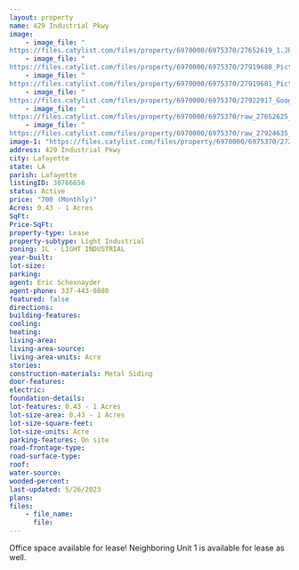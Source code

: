 ```yaml
---
layout: property
name: 429 Industrial Pkwy
image:
    - image_file: "https://files.catylist.com/files/property/6970000/6975370/27652619_1.JPG"
    - image_file: "https://files.catylist.com/files/property/6970000/6975370/27919680_Picture_1___429_Industrial_Pkwy_Unit_1___Eric.jpg"
    - image_file: "https://files.catylist.com/files/property/6970000/6975370/27919681_Picture_2___429_Industrial_Pkwy_Unit_1___Eric.jpg"
    - image_file: "https://files.catylist.com/files/property/6970000/6975370/27922917_Google_Map___429_Industrial_Pkwy___Eric_.png"
    - image_file: "https://files.catylist.com/files/property/6970000/6975370/raw_27652625_Flood_Disc___Eric___429_Industrial_Parkway.pdf"
    - image_file: "https://files.catylist.com/files/property/6970000/6975370/raw_27924635_Flyer___429_Industrial_Pkwy_Unit_2___Eric.pdf"
image-1: "https://files.catylist.com/files/property/6970000/6975370/27206097_2.JPG"
address: 429 Industrial Pkwy
city: Lafayette
state: LA
parish: Lafayette
listingID: 30766656
status: Active
price: "700 (Monthly)"
Acres: 0.43 - 1 Acres
SqFt:
Price-SqFt:
property-type: Lease
property-subtype: Light Industrial
zoning: IL - LIGHT INDUSTRIAL
year-built:
lot-size:
parking:
agent: Eric Schexnayder
agent-phone: 337-443-0880
featured: false
directions:
building-features:
cooling:
heating:
living-area:
living-area-source:
living-area-units: Acre
stories:
construction-materials: Metal Siding
door-features:
electric:
foundation-details:
lot-features: 0.43 - 1 Acres
lot-size-area: 0.43 - 1 Acres
lot-size-square-feet:
lot-size-units: Acre
parking-features: On site
road-frontage-type:
road-surface-type:
roof:
water-source:
wooded-percent:
last-updated: 5/26/2023
plans:
files:
    - file_name:
      file:
---
```

Office space available for lease! Neighboring Unit 1 is available for lease as well.
